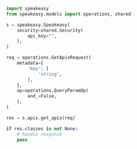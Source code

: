 <!-- Start SDK Example Usage [usage] -->
```python
import speakeasy
from speakeasy.models import operations, shared

s = speakeasy.Speakeasy(
    security=shared.Security(
        api_key="",
    ),
)

req = operations.GetApisRequest(
    metadata={
        'key': [
            'string',
        ],
    },
    op=operations.QueryParamOp(
        and_=False,
    ),
)

res = s.apis.get_apis(req)

if res.classes is not None:
    # handle response
    pass
```
<!-- End SDK Example Usage [usage] -->